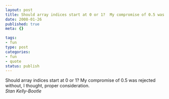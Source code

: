 ```yaml
--- 
layout: post
title: Should array indices start at 0 or 1?  My compromise of 0.5 was rejected without, I thought, proper consideration.
date: 2008-01-26
published: true
meta: {}

tags: 
- fun
type: post
categories: 
- fun
- quote
status: publish
---
```

Should array indices start at 0 or 1?  My compromise of 0.5 was rejected without, I thought, proper consideration.<br />_Stan Kelly-Bootle_

